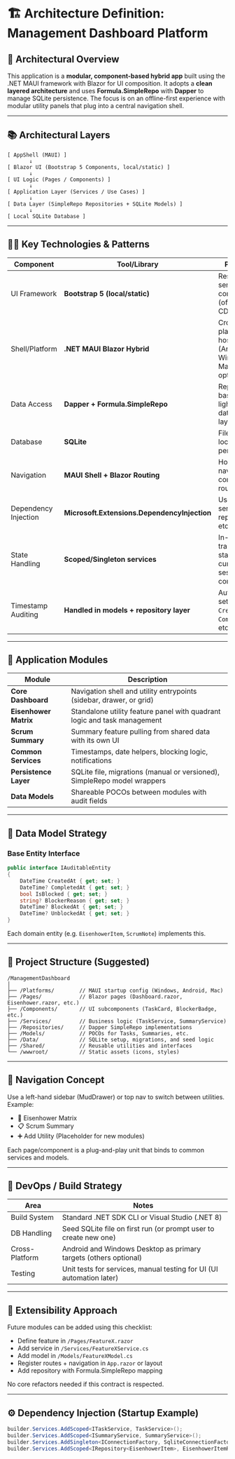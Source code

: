 # 🏗️ Architecture Definition: Management Dashboard Platform

## 🔧 Architectural Overview

This application is a **modular, component-based hybrid app** built using the .NET MAUI framework with Blazor for UI composition. It adopts a **clean layered architecture** and uses **Formula.SimpleRepo** with **Dapper** to manage SQLite persistence. The focus is on an offline-first experience with modular utility panels that plug into a central navigation shell.

---

## 📚 Architectural Layers

```
[ AppShell (MAUI) ]
       ↓
[ Blazor UI (Bootstrap 5 Components, local/static) ]
       ↓
[ UI Logic (Pages / Components) ]
       ↓
[ Application Layer (Services / Use Cases) ]
       ↓
[ Data Layer (SimpleRepo Repositories + SQLite Models) ]
       ↓
[ Local SQLite Database ]
```

---

## 🧑‍🔬 Key Technologies & Patterns

| Component            | Tool/Library                                 | Purpose                                                    |
| -------------------- | -------------------------------------------- | ---------------------------------------------------------- |
| UI Framework         | **Bootstrap 5 (local/static)**               | Responsive, semantic UI components (offline, no CDN)        |
| Shell/Platform       | **.NET MAUI Blazor Hybrid**                  | Cross-platform host (Android, Windows, Mac, iOS optional)  |
| Data Access          | **Dapper + Formula.SimpleRepo**              | Repository-based lightweight data access layer             |
| Database             | **SQLite**                                   | File-based local data persistence                          |
| Navigation           | **MAUI Shell + Blazor Routing**              | Host app navigation + component routing                    |
| Dependency Injection | **Microsoft.Extensions.DependencyInjection** | Used for services, repositories, etc.                      |
| State Handling       | **Scoped/Singleton services**                | In-memory transient states (e.g., current session context) |
| Timestamp Auditing   | **Handled in models + repository layer**     | Auto-setting `CreatedAt`, `CompletedAt`, etc.              |

---

## 🧩 Application Modules

| Module                | Description                                                              |
| --------------------- | ------------------------------------------------------------------------ |
| **Core Dashboard**    | Navigation shell and utility entrypoints (sidebar, drawer, or grid)      |
| **Eisenhower Matrix** | Standalone utility feature panel with quadrant logic and task management |
| **Scrum Summary**     | Summary feature pulling from shared data with its own UI                 |
| **Common Services**   | Timestamps, date helpers, blocking logic, notifications                  |
| **Persistence Layer** | SQLite file, migrations (manual or versioned), SimpleRepo model wrappers |
| **Data Models**       | Shareable POCOs between modules with audit fields                        |

---

## 🔁 Data Model Strategy

### Base Entity Interface

```csharp
public interface IAuditableEntity
{
    DateTime CreatedAt { get; set; }
    DateTime? CompletedAt { get; set; }
    bool IsBlocked { get; set; }
    string? BlockerReason { get; set; }
    DateTime? BlockedAt { get; set; }
    DateTime? UnblockedAt { get; set; }
}
```

Each domain entity (e.g. `EisenhowerItem`, `ScrumNote`) implements this.

---

## 📂 Project Structure (Suggested)

```
/ManagementDashboard
│
├── /Platforms/        // MAUI startup config (Windows, Android, Mac)
├── /Pages/            // Blazor pages (Dashboard.razor, Eisenhower.razor, etc.)
├── /Components/       // UI subcomponents (TaskCard, BlockerBadge, etc.)
├── /Services/         // Business logic (TaskService, SummaryService)
├── /Repositories/     // Dapper SimpleRepo implementations
├── /Models/           // POCOs for Tasks, Summaries, etc.
├── /Data/             // SQLite setup, migrations, and seed logic
├── /Shared/           // Reusable utilities and interfaces
└── /wwwroot/          // Static assets (icons, styles)
```

---

## 🧭 Navigation Concept

Use a left-hand sidebar (MudDrawer) or top nav to switch between utilities. Example:

* 🧠 Eisenhower Matrix
* 📋 Scrum Summary
* ➕ Add Utility (Placeholder for new modules)

Each page/component is a plug-and-play unit that binds to common services and models.

---

## 🧪 DevOps / Build Strategy

| Area           | Notes                                                                |
| -------------- | -------------------------------------------------------------------- |
| Build System   | Standard .NET SDK CLI or Visual Studio (.NET 8)                      |
| DB Handling    | Seed SQLite file on first run (or prompt user to create new one)     |
| Cross-Platform | Android and Windows Desktop as primary targets (others optional)     |
| Testing        | Unit tests for services, manual testing for UI (UI automation later) |

---

## 🧭 Extensibility Approach

Future modules can be added using this checklist:

* Define feature in `/Pages/FeatureX.razor`
* Add service in `/Services/FeatureXService.cs`
* Add model in `/Models/FeatureXModel.cs`
* Register routes + navigation in `App.razor` or layout
* Add repository with Formula.SimpleRepo mapping

No core refactors needed if this contract is respected.

---

## ⚙️ Dependency Injection (Startup Example)

```csharp
builder.Services.AddScoped<ITaskService, TaskService>();
builder.Services.AddScoped<ISummaryService, SummaryService>();
builder.Services.AddSingleton<IConnectionFactory, SqliteConnectionFactory>();
builder.Services.AddScoped<IRepository<EisenhowerItem>, EisenhowerItemRepo>();
```
